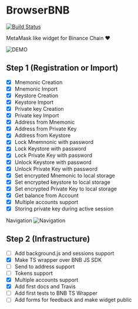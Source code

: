# BrowserBNB 

[![Build Status](https://travis-ci.org/button-tech/BrowserBNB.svg?branch=master)](https://travis-ci.org/button-tech/BrowserBNB)

MetaMask like widget for Binance Chain ❤️
    
![DEMO](https://github.com/button-tech/BrowserBNB/raw/master/docs/img/previewgit.gif)


## Step 1 (Registration or Import) 

- [x] Mnemonic Creation
- [x] Mnemonic Import
- [x] Keystore Creation
- [x] Keystore Import
- [x] Private key Creation
- [x] Private key Import
- [x] Address from Mnemonic
- [x] Address from Private Key
- [x] Address from Keystore
- [x] Lock Mnemnonic with password
- [x] Lock Keystore with password
- [x] Lock Private Key with password
- [x] Unlock Keystore with password
- [x] Unlock Private Key with password
- [x] Set encrypted Mnemonic to local storage
- [x] Set encrypted keystore to local storage
- [x] Set encrypted Private Key to local storage
- [x] Get balance from Account
- [x] Multiple accounts support
- [x] Storing private key during active session

Navigation 
![Navigation](https://raw.githubusercontent.com/button-tech/BrowserBNB/master/docs/img/CreateOrImport.png)

## Step 2 (Infrastructure)
 - [ ] Add background.js and sessions support
 - [x] Make TS wrapper over BNB JS SDK
 - [ ] Send to address support 
 - [ ] Tokens support 
 - [x] Multiple accounts support
 - [x] Add first docs and Travis
 - [ ] Add first tests to BNB TS Wrapper 
 - [ ] Add forms for feedback and make widget public
